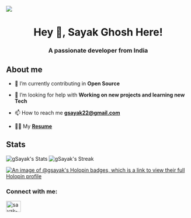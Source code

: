 ![](https://komarev.com/ghpvc/?username=gSayak&color=orange)

<h1 align="center">Hey 👋, Sayak Ghosh Here!</h1>
<h3 align="center">A passionate developer from India</h3>


<h2>About me</h2>

- 🌱 I’m currently contributing in **Open Source**

- 🤝 I’m looking for help with **Working on new projects and learning new Tech**

- 📫 How to reach me **gsayak22@gmail.com**

- 👨‍🎓 My **<a href="https://drive.google.com/file/d/1VpLewJdBMkTB_eB0LQW3aacmRYclaL1I/view?usp=sharing">Resume</a>**
<h2> Stats </h2>

![gSayak's Stats](https://github-readme-stats.vercel.app/api?username=gSayak&theme=vue-dark&show_icons=true&hide_border=true&count_private=true) ![gSayak's Streak](https://github-readme-streak-stats.herokuapp.com/?user=gSayak&theme=vue-dark&hide_border=true)


[![An image of @gsayak's Holopin badges, which is a link to view their full Holopin profile](https://holopin.me/gsayak)](https://holopin.io/@gsayak)

<h3 align="left">Connect with me:</h3>
<p align="left">
<a href="https://linkedin.com/in/gSayak" target="blank"><img align="center" src="https://raw.githubusercontent.com/rahuldkjain/github-profile-readme-generator/master/src/images/icons/Social/linked-in-alt.svg" alt="sayak-ghosh-3b93b6219" height="30" width="40" /></a>
</p>





